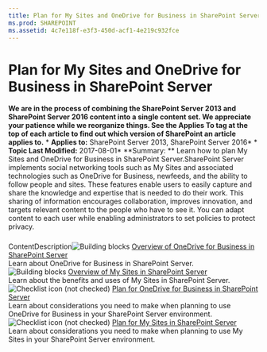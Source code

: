 ```yaml
---
title: Plan for My Sites and OneDrive for Business in SharePoint Server
ms.prod: SHAREPOINT
ms.assetid: 4c7e118f-e3f3-450d-acf1-4e219c932fce
---
```



# Plan for My Sites and OneDrive for Business in SharePoint Server
 **We are in the process of combining the SharePoint Server 2013 and SharePoint Server 2016 content into a single content set. We appreciate your patience while we reorganize things. See the Applies To tag at the top of each article to find out which version of SharePoint an article applies to.** * **Applies to:** SharePoint Server 2013, SharePoint Server 2016*  * **Topic Last Modified:** 2017-08-01* **Summary: ** Learn how to plan My Sites and OneDrive for Business in SharePoint Server.SharePoint Server implements social networking tools such as My Sites and associated technologies such as OneDrive for Business, newfeeds, and the ability to follow people and sites. These features enable users to easily capture and share the knowledge and expertise that is needed to do their work. This sharing of information encourages collaboration, improves innovation, and targets relevant content to the people who have to see it. You can adapt content to each user while enabling administrators to set policies to protect privacy.
### 

ContentDescription![Building blocks](images/) [Overview of OneDrive for Business in SharePoint Server](html/overview-of-onedrive-for-business-in-sharepoint-server.md) <br/> Learn about OneDrive for Business in SharePoint Server.  <br/> ![Building blocks](images/) [Overview of My Sites in SharePoint Server](html/overview-of-my-sites-in-sharepoint-server.md) <br/> Learn about the benefits and uses of My Sites in SharePoint Server.  <br/> ![Checklist icon (not checked)](images/) [Plan for OneDrive for Business in SharePoint Server](html/plan-for-onedrive-for-business-in-sharepoint-server.md) <br/> Learn about considerations you need to make when planning to use OneDrive for Business in your SharePoint Server environment.  <br/> ![Checklist icon (not checked)](images/) [Plan for My Sites in SharePoint Server](html/plan-for-my-sites-in-sharepoint-server.md) <br/> Learn about considerations you need to make when planning to use My Sites in your SharePoint Server environment.  <br/> 
